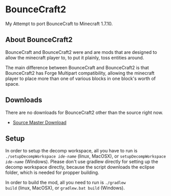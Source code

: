 BounceCraft2
============
My Attempt to port BounceCraft to Minecraft 1.7.10.

About BounceCraft2
------------------
BounceCraft and BounceCraft2 were and are mods that are designed to allow the
minecraft player to, to put it plainly, toss entities around.

The main difference between BounceCraft and BounceCraft2 is that BounceCraft2
has Forge Multipart compatibility, allowing the minecraft player to place more
than one of various blocks in one block's worth of space.

Downloads
---------
There are no downloads for BounceCraft2 other than the source right now.
- [Source Master Download](https://github.com/Kneelawk/BounceCraft2/archive/master.zip)

Setup
-----
In order to setup the decomp workspace, all you have to run is <code>./setupDecompWorkspace <i>ide-name</i></code> (linux, MacOSX), or <code>setupDecompWorkspace <i>ide-name</i></code> (Windows).
Please don't use gradlew directly for setting up the decomp workspace directly, because the script downloads the eclipse folder, which is needed for propper building.

In order to build the mod, all you need to run is <code>./gradlew build</code> (linux, MacOSX), or <code>gradlew.bat build</code> (Windows).
